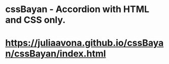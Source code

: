 # cssBayan - Accordion with HTML and CSS only.
# https://juliaavona.github.io/cssBayan/cssBayan/index.html